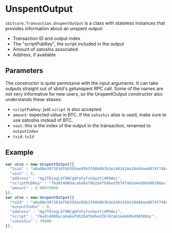# UnspentOutput
`sbitcore.Transaction.UnspentOutput` is a class with stateless instances that provides information about an unspent output:
- Transaction ID and output index
- The "scriptPubKey", the script included in the output
- Amount of satoshis associated
- Address, if available

## Parameters
The constructor is quite permissive with the input arguments. It can take outputs straight out of sbitd's getunspent RPC call. Some of the names are not very informative for new users, so the UnspentOutput constructor also understands these aliases:
- `scriptPubKey`: just `script` is also accepted
- `amount`: expected value in BTC. If the `satoshis` alias is used, make sure to use satoshis instead of BTC.
- `vout`: this is the index of the output in the transaction, renamed to `outputIndex`
- `txid`: `txId`

## Example

```javascript
var utxo = new UnspentOutput({
  "txid" : "a0a08e397203df68392ee95b3f08b0b3b3e2401410a38d46ae0874f74846f2e9",
  "vout" : 0,
  "address" : "mgJT8iegL4f9NCgQFeFyfvnSw1Yj4M5Woi",
  "scriptPubKey" : "76a914089acaba6af8b2b4fb4bed3b747ab1e4e60b496588ac",
  "amount" : 0.00070000
});
var utxo = new UnspentOutput({
  "txId" : "a0a08e397203df68392ee95b3f08b0b3b3e2401410a38d46ae0874f74846f2e9",
  "outputIndex" : 0,
  "address" : "mgJT8iegL4f9NCgQFeFyfvnSw1Yj4M5Woi",
  "script" : "76a914089acaba6af8b2b4fb4bed3b747ab1e4e60b496588ac",
  "satoshis" : 70000
});
```
